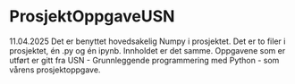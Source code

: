 # ProsjektOppgaveUSN
11.04.2025
Det er benyttet hovedsakelig Numpy i prosjektet.
Det er to filer i prosjektet, én .py og én ipynb. Innholdet er det samme. Oppgavene som er utført er gitt fra USN - Grunnleggende programmering med Python - som vårens prosjektoppgave. 
